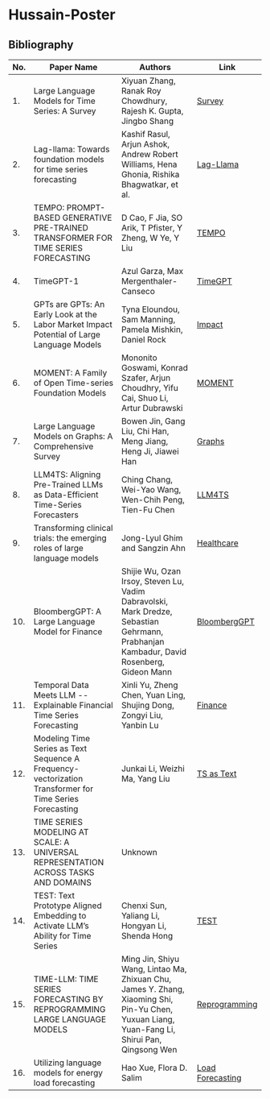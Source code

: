 # Hussain-Poster


## Bibliography

| No. | Paper Name | Authors | Link |
| --- | --- | --- | --- |
| 1. | Large Language Models for Time Series: A Survey | Xiyuan Zhang, Ranak Roy Chowdhury, Rajesh K. Gupta, Jingbo Shang | [Survey](https://arxiv.org/abs/2402.01801#:~:text=Large%20Language%20Models%20(LLMs)%20have,%2C%20traffic%2C%20audio%20and%20finance.) |
| 2. | Lag-llama: Towards foundation models for time series forecasting | Kashif Rasul, Arjun Ashok, Andrew Robert Williams, Hena Ghonia, Rishika Bhagwatkar, et al. | [Lag-Llama](https://arxiv.org/abs/2310.08278)|
| 3. | TEMPO: PROMPT-BASED GENERATIVE PRE-TRAINED TRANSFORMER FOR TIME SERIES FORECASTING | D Cao, F Jia, SO Arik, T Pfister, Y Zheng, W Ye, Y Liu | [TEMPO](https://arxiv.org/abs/2310.04948) |
| 4. | TimeGPT-1 | Azul Garza, Max Mergenthaler-Canseco | [TimeGPT](https://arxiv.org/abs/2310.03589) |
| 5. | GPTs are GPTs: An Early Look at the Labor Market Impact Potential of Large Language Models | Tyna Eloundou, Sam Manning, Pamela Mishkin, Daniel Rock | [Impact](https://arxiv.org/abs/2303.10130) |
| 6. | MOMENT: A Family of Open Time-series Foundation Models | Mononito Goswami, Konrad Szafer, Arjun Choudhry, Yifu Cai, Shuo Li, Artur Dubrawski | [MOMENT](https://arxiv.org/abs/2402.03885) |
| 7. | Large Language Models on Graphs: A Comprehensive Survey | Bowen Jin, Gang Liu, Chi Han, Meng Jiang, Heng Ji, Jiawei Han | [Graphs](https://arxiv.org/abs/2312.02783) |
| 8. | LLM4TS: Aligning Pre-Trained LLMs as Data-Efficient Time-Series Forecasters | Ching Chang, Wei-Yao Wang, Wen-Chih Peng, Tien-Fu Chen | [LLM4TS](https://arxiv.org/abs/2308.08469) |
| 9. | Transforming clinical trials: the emerging roles of large language models | Jong-Lyul Ghim and Sangzin Ahn | [Healthcare](https://www.ncbi.nlm.nih.gov/pmc/articles/PMC10551746/)|
| 10. | BloombergGPT: A Large Language Model for Finance | Shijie Wu, Ozan Irsoy, Steven Lu, Vadim Dabravolski, Mark Dredze, Sebastian Gehrmann, Prabhanjan Kambadur, David Rosenberg, Gideon Mann | [BloombergGPT](https://arxiv.org/abs/2303.17564) |
| 11. | Temporal Data Meets LLM -- Explainable Financial Time Series Forecasting | Xinli Yu, Zheng Chen, Yuan Ling, Shujing Dong, Zongyi Liu, Yanbin Lu | [Finance](https://arxiv.org/abs/2306.11025) |
| 12. | Modeling Time Series as Text Sequence A Frequency-vectorization Transformer for Time Series Forecasting | Junkai Li, Weizhi Ma, Yang Liu | [TS as Text](https://openreview.net/forum?id=N1cjy5iznY) |
| 13. | TIME SERIES MODELING AT SCALE: A UNIVERSAL REPRESENTATION ACROSS TASKS AND DOMAINS  | Unknown | [](https://openreview.net/pdf?id=SZErAetdMu) |
| 14. | TEST: Text Prototype Aligned Embedding to Activate LLM’s Ability for Time Series | Chenxi Sun, Yaliang Li, Hongyan Li, Shenda Hong | [TEST](https://arxiv.org/abs/2308.08241) |
| 15. | TIME-LLM: TIME SERIES FORECASTING BY REPROGRAMMING LARGE LANGUAGE MODELS | Ming Jin, Shiyu Wang, Lintao Ma, Zhixuan Chu, James Y. Zhang, Xiaoming Shi, Pin-Yu Chen, Yuxuan Liang, Yuan-Fang Li, Shirui Pan, Qingsong Wen | [Reprogramming](https://arxiv.org/abs/2310.01728) |
| 16. | Utilizing language models for energy load forecasting | Hao Xue, Flora D. Salim | [Load Forecasting](https://arxiv.org/pdf/2310.17788.pdf) |
